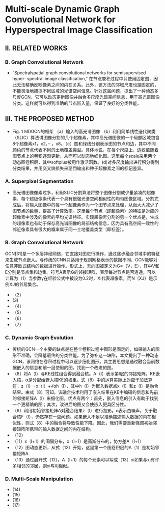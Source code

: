 # Multi-scale Dynamic Graph Convolutional Network for Hyperspectral Image Classification #
## II. RELATED WORKS ## 
### B. Graph Convolutional Network ###
- “Spectralspatial graph convolutional networks for semisupervised hyper- spectral image classification,” 在节点卷积过程中只使用固定图，因此无法精确反映像素之间的内在关系。此外，该方法的邻域尺度也是固定的，不能灵活地捕捉不同区域的光谱空间信息。针对这些问题，提出了一种动态多尺度GCN，它可以动态更新图像并融合多尺度光谱空间信息，用于高光谱图像分类。这样就可以得到准确的节点嵌入量，保证了良好的分类性能。
## III. THE PROPOSED METHOD ##
- Fig. 1 MDGCN的框架 （a）输入的高光谱图像 （b）利用简单线性迭代聚类（SLIC）算法讲图像分割的几个超像素，其中高光谱图像的一个局部区域包含8个超像素x1，x2，···，x8。（c）圆和绿线分别表示图的节点和边，其中不同颜色的节点代表不同的土地覆盖类型。具体地说，在每个尺度上，边权值随着图节点上的卷积逐渐更新，从而可以动态地细化图。这里每个scale采用两个动态图卷积层，其中softplus被用作激活函数。(d)对多尺度输出进行积分得到分类结果，并用交叉熵损失来惩罚输出和种子超像素之间的标记差异。
### A. Superpixel Segmentation ###
- 高光谱图像像素过多，利用SLIC分割算法将整个图像分割成少量紧凑的超像素，每个超级像素代表一个具有很强光谱空间相似性的均匀图像区域。分割完成后，将输入图像中的每一个超像素作为一个图节点来处理，从而大大减少了图节点的数量，提高了计算效率。这里每个节点（即超像素）的特征是对应的超像素中涉及的像素的平均光谱特征。实现超像素分割的另一个优点是，生成的超像素也有助于保存高光谱图像的局部结构信息，因为具有高空间一致性的邻近像素具有很大的概率属于同一土地覆盖类型（即标签）。
### B. Graph Convolutional Network ###
GCN[31]是一个多层神经网络，它直接对图进行操作，通过逐步融合邻域中的特征来生成节点嵌入。与传统的CNN只适用于规则网格表示的数据不同，GCN能够对任意非欧式结构的数据进行操作。形式上，无向图被定义为G=（V，E），其中V和E分别是节点集和边集。符号A表示G的邻接矩阵，表示每对节点是否连通，可以计算为（1）当参数γ在经验公式中被设为0.2时，Xi代表超像素，而N（XJ）是示例XJ的邻居集合。
- （2）
- (3)
- （4）
- （5）
- （6）
- （7）
### C. Dynamic Graph Evolution ###
- 传统的GCN一个主要的缺点是在整个卷积过程中图形是固定的，如果输入的图形不准确，会降低最终的分类性能。为了弥补这一缺陷，本文提出了一种动态GCN，该网络在卷积过程中可以逐步细化图形。其主要思想是通过融合当前数据嵌入的信息和前一层使用的图，找到一个改进的图。
- （8）将A（l）与KE线性组合得到融合核。A（l）表示第l层的邻接矩阵。KE嵌入核，α是分配给嵌入核KE的权重。式（8）中的运算实际上对应于加法算符：z（l）=x（l）+√αh（l），其中h（l）为嵌入数据点x（l）和z（l）是融合结果。由式（8）可知，该融合技术利用了嵌入结果在KE中编码的信息和先前的邻接矩阵A（l）来细化图。优点有两个：首先，嵌入信息的引入有助于找到一个更精确的图；其次，改进后的图又会使嵌入更具区分性。
- （9）利用初始邻接矩阵A对融合结果z（l）进行投影。ε表示白噪声，关于融合核F（l），仍然存在一些问题。如果嵌入不足以准确描述输入数据的内在相似性，则式（8）中的融合将导致性能下降。因此，我们需要重新强调初始邻接矩阵所携带的输入数据之间的内在结构。
- （10）
- （11）x（l+1）的间隔分布，x（l+1）是高斯分布的，协方差A（l+1）
- （12）图动态更新，从式（12）开始，这里第一个图卷积层的A（1）是初始邻接矩阵A
- （13）通过展开式（12），A（l+1）的每个元素可以写成（13）xi如果与xj有许多相邻的邻居，则xi与Xj相似。
### D. Multi-Scale Manipulation ###
- (14)
- (15)
- (16)
- (17)
